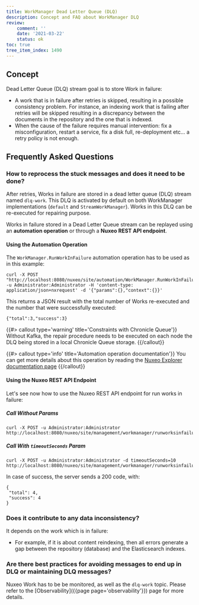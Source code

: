 ```yaml
---
title: WorkManager Dead Letter Queue (DLQ)
description: Concept and FAQ about WorkManager DLQ
review:
    comment: ''
    date: '2021-03-22'
    status: ok
toc: true
tree_item_index: 1490
---
```


## Concept

Dead Letter Queue (DLQ) stream goal is to store Work in failure:
- A work that is in failure after retries is skipped, resulting in a possible consistency problem. For instance, an indexing work that is failing after retries will be skipped resulting in a discrepancy between the documents in the repository and the one that is indexed.
- When the cause of the failure requires manual intervention: fix a misconfiguration, restart a service, fix a disk full, re-deployment etc... a retry policy is not enough.

## Frequently Asked Questions

### How to reprocess the stuck messages and does it need to be done?

After retries, Works in failure are stored in a dead letter queue (DLQ) stream named `dlq-work`. This DLQ is activated by default on both WorkManager implementations (`default` and `StreamWorkManager`). Works in this DLQ can be re-executed for repairing purpose.

Works in failure stored in a Dead Letter Queue stream can be replayed using an **automation operation** or through a **Nuxeo REST API endpoint**.

#### Using the Automation Operation

The `WorkManager.RunWorkInFailure` automation operation has to be used as in this example:
```
curl -X POST "http://localhost:8080/nuxeo/site/automation/WorkManager.RunWorkInFailure" -u Administrator:Administrator -H 'content-type: application/json+nxrequest' -d '{"params":{},"context":{}}'
```

This returns a JSON result with the total number of Works re-executed and the number that were successfully executed:

```
{"total":3,"success":3}
```

{{#> callout type='warning' title='Constraints with Chronicle Queue'}}
Without Kafka, the repair procedure needs to be executed on each node the DLQ being stored in a local Chronicle Queue storage.
{{/callout}}

{{#> callout type='info' title='Automation operation documentation'}}
You can get more details about this operation by reading the [Nuxeo Explorer documentation page](https://explorer.nuxeo.com/nuxeo/site/distribution/Nuxeo%20Platform-2021/viewOperation/WorkManager.RunWorkInFailure)
{{/callout}}

#### Using the Nuxeo REST API Endpoint

Let's see now how to use the Nuxeo REST API endpoint for run works in failure:

##### Call Without Params

```
curl -X POST -u Administrator:Administrator http://localhost:8080/nuxeo/site/management/workmanager/runworksinfailure
```

##### Call With `timeoutSeconds` Param

```
curl -X POST -u Administrator:Administrator -d timeoutSeconds=10 http://localhost:8080/nuxeo/site/management/workmanager/runworksinfailure
```

In case of success, the server sends a 200 code, with:

```
{
 "total": 4,
 "success": 4
}
```

### Does it contribute to any data inconsistency?

It depends on the work which is in failure:
- For example, if it is about content reindexing, then all errors generate a gap between the repository (database) and the Elasticsearch indexes.

### Are there best practices for avoiding messages to end up in DLQ or maintaining DLQ messages?

Nuxeo Work has to be be monitored, as well as the `dlq-work` topic. Please refer to the [Observability]({{page page='observability'}}) page for more details.
